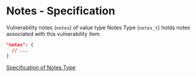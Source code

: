 # Notes - Specification

Vulnerability notes (`notes`) of value type Notes Type (`notes_t`) holds notes
associated with this vulnerability item.

```json
"notes": {
  // ...
}
```

[Specification of Notes Type](../../types/notes-spec.en.md)

